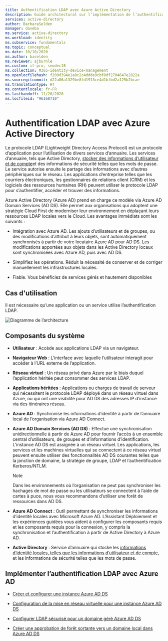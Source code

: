 ```yaml
---
title: Authentification LDAP avec Azure Active Directory
description: Guide architectural sur l’implémentation de l’authentification LDAP avec Azure Active Directory.
services: active-directory
author: BarbaraSelden
manager: daveba
ms.service: active-directory
ms.workload: identity
ms.subservice: fundamentals
ms.topic: conceptual
ms.date: 10/10/2020
ms.author: baselden
ms.reviewer: ajburnle
ms.custom: it-pro, seodec18
ms.collection: M365-identity-device-management
ms.openlocfilehash: f209d394e1a0c2c4ddde9cbf8df2704647e2822a
ms.sourcegitcommit: d22a86a1329be8fd1913ce4d1bfbd2a125b2bcae
ms.translationtype: HT
ms.contentlocale: fr-FR
ms.lasthandoff: 11/26/2020
ms.locfileid: "96168710"
---
```

# <a name="ldap-authentication-with-azure-active-directory"></a>Authentification LDAP avec Azure Active Directory

Le protocole LDAP (Lightweight Directory Access Protocol) est un protocole d’application pour l’utilisation de divers services d’annuaire. Les services d’annuaire, tels que Active Directory, [stocker des informations d’utilisateur et de compte](https://www.dnsstuff.com/active-directory-service-accounts)et des informations de sécurité telles que les mots de passe. Le service autorise ensuite le partage des informations avec d’autres périphériques sur le réseau. Les applications d’entreprise telles que les courriers électroniques, les gestionnaires de relations client (CRM) et les logiciels des ressources humaines (RH) peuvent utiliser le protocole LDAP pour s’authentifier, accéder et trouver des informations. 

Azure Active Directory (Azure AD) prend en charge ce modèle via Azure AD Domain Services (AD DS). Elle permet aux organisations qui adoptent une stratégie Cloud First de moderniser leur environnement en déplaçant leurs ressources LDAP locales vers le Cloud. Les avantages immédiats sont les suivants : 

* Intégration avec Azure AD. Les ajouts d’utilisateurs et de groupes, ou des modifications d’attribut à leurs objets, sont automatiquement synchronisés à partir de votre locataire Azure AD pour AD DS. Les modifications apportées aux objets dans les Active Directory locaux sont synchronisées avec Azure AD, puis avec AD DS.

* Simplifiez les opérations. Réduit la nécessité de conserver et de corriger manuellement les infrastructures locales. 

* Fiable. Vous bénéficiez de services gérés et hautement disponibles 

## <a name="use-when"></a>Cas d'utilisation

Il est nécessaire qu’une application ou un service utilise l’authentification LDAP.

![Diagramme de l’architecture](./media/authentication-patterns/ldap-auth.png)

## <a name="components-of-system"></a>Composants du système

* **Utilisateur** : Accède aux applications LDAP via un navigateur.

* **Navigateur Web** : L’interface avec laquelle l’utilisateur interagit pour accéder à l’URL externe de l’application.

* **Réseau virtuel** : Un réseau privé dans Azure par le biais duquel l’application héritée peut consommer des services LDAP. 

* **Applications héritées** : Applications ou charges de travail de serveur qui nécessitent le protocole LDAP déployé dans un réseau virtuel dans Azure, ou qui ont une visibilité pour AD DS des adresses IP d’instance via des itinéraires réseau. 

* **Azure AD** : Synchronise les informations d’identité à partir de l’annuaire local de l’organisation via Azure AD Connect.

* **Azure AD Domain Services (AD DS)** : Effectue une synchronisation unidirectionnelle à partir de Azure AD pour fournir l’accès à un ensemble central d’utilisateurs, de groupes et d’informations d’identification. L’instance AD DS est assignée à un réseau virtuel. Les applications, les services et les machines virtuelles qui se connectent à ce réseau virtuel peuvent ensuite utiliser des fonctionnalités AD DS courantes telles que la jonction de domaine, la stratégie de groupe, LDAP et l’authentification Kerberos/NTLM.
   > [!NOTE]
   >  Dans les environnements où l’organisation ne peut pas synchroniser les hachages de mot de passe ou les utilisateurs se connectent à l’aide de cartes à puce, nous vous recommandons d’utiliser une forêt de ressources dans AD DS. 

* **Azure AD Connect** : Outil permettant de synchroniser les informations d’identité locales avec Microsoft Azure AD. L’Assistant Déploiement et les expériences guidées vous aident à configurer les composants requis et les composants requis pour la connexion, y compris la synchronisation et l’authentification à partir de Active Directory à Azure AD. 

* **Active Directory** : Service d’annuaire qui stocke les [informations d’identité locales, telles que les informations d’utilisateur et de compte](https://www.dnsstuff.com/active-directory-service-accounts), et les informations de sécurité telles que les mots de passe.

## <a name="implement-ldap-authentication-with-azure-ad"></a>Implémenter l’authentification LDAP avec Azure AD

* [Créer et configurer une instance Azure AD DS](../../active-directory-domain-services/tutorial-create-instance.md) 

* [Configuration de la mise en réseau virtuelle pour une instance Azure AD DS](../../active-directory-domain-services/tutorial-configure-networking.md) 

* [Configurer LDAP sécurisé pour un domaine géré Azure AD DS](../../active-directory-domain-services/tutorial-configure-ldaps.md) 

* [Créer une approbation de forêt sortante vers un domaine local dans Azure AD DS](../../active-directory-domain-services/tutorial-create-forest-trust.md)

